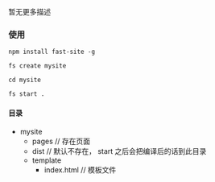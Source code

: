 暂无更多描述

### 使用

```shell
npm install fast-site -g
```

```shell
fs create mysite
```

```shell
cd mysite
```

```shell
fs start .
```

#### 目录

- mysite
  - pages  // 存在页面
  - dist  // 默认不存在， start 之后会把编译后的话到此目录
  - template
    - index.html // 模板文件